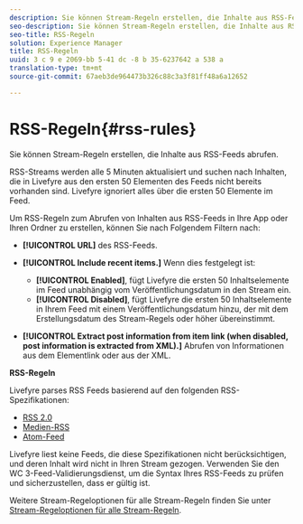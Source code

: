 ```yaml
---
description: Sie können Stream-Regeln erstellen, die Inhalte aus RSS-Feeds abrufen.
seo-description: Sie können Stream-Regeln erstellen, die Inhalte aus RSS-Feeds abrufen.
seo-title: RSS-Regeln
solution: Experience Manager
title: RSS-Regeln
uuid: 3 c 9 e 2069-bb 5-41 dc -8 b 35-6237642 a 538 a
translation-type: tm+mt
source-git-commit: 67aeb3de964473b326c88c3a3f81ff48a6a12652

---
```



# RSS-Regeln{#rss-rules}

Sie können Stream-Regeln erstellen, die Inhalte aus RSS-Feeds abrufen.

RSS-Streams werden alle 5 Minuten aktualisiert und suchen nach Inhalten, die in Livefyre aus den ersten 50 Elementen des Feeds nicht bereits vorhanden sind. Livefyre ignoriert alles über die ersten 50 Elemente im Feed.

Um RSS-Regeln zum Abrufen von Inhalten aus RSS-Feeds in Ihre App oder Ihren Ordner zu erstellen, können Sie nach Folgendem Filtern nach:

* **[!UICONTROL URL]** des RSS-Feeds.
* **[!UICONTROL Include recent items.]** Wenn dies festgelegt ist:

   * **[!UICONTROL Enabled]**, fügt Livefyre die ersten 50 Inhaltselemente im Feed unabhängig vom Veröffentlichungsdatum in den Stream ein.
   * **[!UICONTROL Disabled]**, fügt Livefyre die ersten 50 Inhaltselemente in Ihrem Feed mit einem Veröffentlichungsdatum hinzu, der mit dem Erstellungsdatum des Stream-Regels oder höher übereinstimmt.

* **[!UICONTROL Extract post information from item link (when disabled, post information is extracted from XML).]** Abrufen von Informationen aus dem Elementlink oder aus der XML.

**RSS-Regeln**

Livefyre parses RSS Feeds basierend auf den folgenden RSS-Spezifikationen:

* [RSS 2.0](https://en.wikipedia.org/wiki/RSS)
* [Medien-RSS](https://en.wikipedia.org/wiki/Media_RSS)
* [Atom-Feed](https://validator.w3.org/feed/docs/atom.html)

Livefyre liest keine Feeds, die diese Spezifikationen nicht berücksichtigen, und deren Inhalt wird nicht in Ihren Stream gezogen. Verwenden Sie den WC 3-Feed-Validierungsdienst, um die Syntax Ihres RSS-Feeds zu prüfen und sicherzustellen, dass er gültig ist.

Weitere Stream-Regeloptionen für alle Stream-Regeln finden Sie unter [Stream-Regeloptionen für alle Stream-Regeln](../c-streams/c-stream-rule-options-for-all-stream-rules.md#c_stream_rule_options_for_all_stream_rules).
